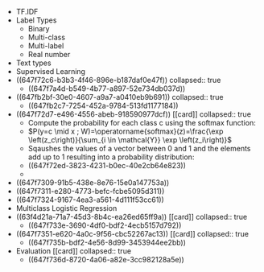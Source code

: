 - TF.IDF
- Label Types
	- Binary
	- Multi-class
	- Multi-label
	- Real number
- Text types
- Supervised Learning
- ((647f72c6-b3b3-4f46-896e-b187daf0e47f))
  collapsed:: true
	- ((647f7a4d-b549-4b77-a897-52e734db037d))
- ((647fb2bf-30e0-4607-a9a7-a0410eb9b691))
  collapsed:: true
	- ((647fb2c7-7254-452a-9784-513fd1177184))
- ((647f72d7-e496-4556-abeb-918590977dcf)) [[card]]
  collapsed:: true
	- Compute the probability for each class c using the softmax function:
	- $P(y=c \mid x ; W)=\operatorname{softmax}(z)=\frac{\exp \left(z_c\right)}{\sum_{i \in \mathcal{Y}} \exp \left(z_i\right)}$
	- Sqaushes the values of a vector between 0 and 1 and the elements add up to 1 resulting into a probability distribution:
	- ((647f72ed-3823-4231-b0ec-40e2cb64e823))
	-
- ((647f7309-91b5-438e-8e76-15e0a147753a))
- ((647f7311-e280-4773-befc-fcbe5095d311))
- ((647f7324-9167-4ea3-a561-4d111f53cc61))
- Multiclass Logistic Regression
- ((63f4d21a-71a7-45d3-8b4c-ea26ed65ff9a)) [[card]]
  collapsed:: true
	- ((647f733e-3690-4df0-bdf2-4ecb5157d792))
- ((647f7351-e620-4a0c-9f56-cbc52267ac13)) [[card]]
  collapsed:: true
	- ((647f735b-bdf2-4e56-8d99-3453944ee2bb))
- Evaluation [[card]]
  collapsed:: true
	- ((647f736d-8720-4a06-a82e-3cc982128a5e))